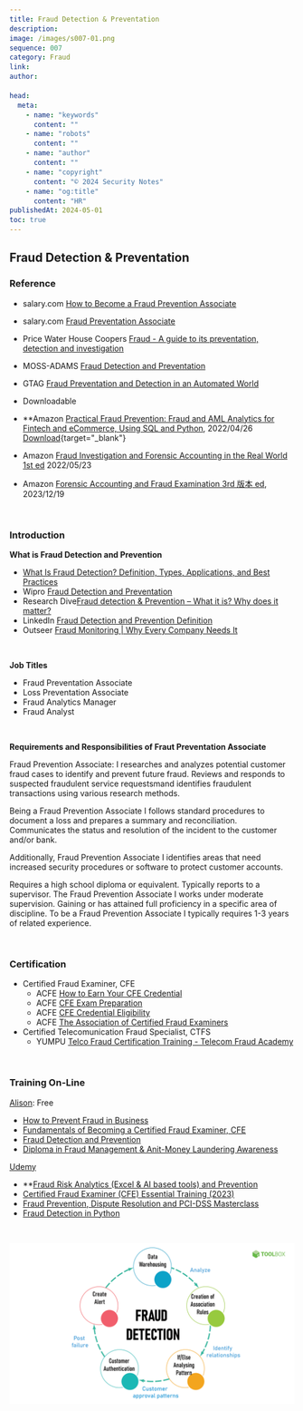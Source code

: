 ```yaml
---
title: Fraud Detection & Preventation
description:
image: /images/s007-01.png
sequence: 007
category: Fraud
link:
author:

head:
  meta:
    - name: "keywords"
      content: ""
    - name: "robots"
      content: ""
    - name: "author"
      content: ""
    - name: "copyright"
      content: "© 2024 Security Notes"
    - name: "og:title"
      content: "HR"
publishedAt: 2024-05-01
toc: true
---
```


## Fraud Detection & Preventation

### Reference

- salary.com <a href="https://www.salary.com/articles/how-to-become/how-to-become-a-fraud-prevention-associate#:~:text=A%20Fraud%20Prevention%20Associate%20researches,identify%20and%20prevent%20future%20fraud.">How to Become a Fraud Prevention Associate</a>
- salary.com <a href="https://www.salary.com/research/job-description/benchmark/fraud-prevention-associate-i-job-description">Fraud Preventation Associate</a>

- Price Water House Coopers <a href="https://www.pwc.com.au/consulting/assets/risk-controls/fraud-control-jul08.pdf">Fraud - A guide to its preventation, detection and investigation</a>
- MOSS-ADAMS <a href="https://www.acuarp.org/sites/acuia.org/files/Fall%2013-Fraud%20Prevention%20and%20Detection.pdf">Fraud Detection and Preventation</a>
- GTAG <a href="https://docs.ifaci.com/wp-content/uploads/2018/03/GTAG-13-Fraud-Prevention-and-Detection-in-a-Automated-World.pdf">Fraud Preventation and Detection in an Automated World</a>
- Downloadable <a href=""></a>

- \*\*Amazon <a href="https://www.amazon.com/-/zh_TW/Gilit-Saporta/dp/1492093327/ref=sr_1_1?crid=3HUZW7OVYYACF&dib=eyJ2IjoiMSJ9.kQaSJ_57HIlQmlEutcCK35Vn2u8kVukxzI-NHqK1oH0rB_a7zG984ed81MkxSrTdKeXPid7D-7i3fyDjNbodqcMTtkex5HZO2-m8hSnE3WKkAFTKEgqWqDCLB3Z8-Qkjhp8BEWE2VR02_Tb-j7ny5Xyq4adIeY0-8nz-Cn2V1EoV_5-Mv3rKdWxrm548gUpmA23t_B6vutXWrG9qX6N2ipi3X0ZkGk7B8KkYoE8nT0o.AoAJEfNcIZlUvNOOwR6xLar83vXe5D1Mr3r3QM7pJLw&dib_tag=se&keywords=fraud+prevention&qid=1714594939&sprefix=fraud+preventation%2Caps%2C256&sr=8-1">Practical Fraud Prevention: Fraud and AML Analytics for Fintech and eCommerce, Using SQL and Python</a>, 2022/04/26 [Download](/files/FRD-008-2977-PracticalFraudPrevention-2022.pdf){target="\_blank"}

- Amazon <a href="https://www.amazon.com/-/zh_TW/William-L-Jennings/dp/1032244925/ref=sr_1_1?crid=2D3A9OFSLDA5N&dib=eyJ2IjoiMSJ9.2vYSdtMlr0VoqgGNtoJmg67MrSkKQ-sbI2m1vZLvlcjp2Gm0Nc5WELim2Jh1LJk3zPv5PLn3XBVag9YTtcULx3tkXJHCbC8R1Bwprt4Qoe6CkNTab5IxgssgzvUC_f8oJR_giq0iMDJQcBuqJKVPr8IqAch3ZkbWfUd6oy849ZPZ07wsAmCWUMqr9NEGcydYl1wJllgM9nVUAqFHyIWcRMjs5fBf8C7mwSWFxIspoY8.8TJM44xRr6FU2HZemjkaDMpm0rv96-bp_Aw5ttN6IZ4&dib_tag=se&keywords=Fraud+Investigation+and+Forensic+Accounting+in+the+Real+World&qid=1714595187&sprefix=fraud+investigation+and+forensic+accounting+in+the+real+world%2Caps%2C257&sr=8-1">Fraud Investigation and Forensic Accounting in the Real World 1st ed</a> 2022/05/23
- Amazon <a href="https://www.amazon.com/-/zh_TW/Mary-Jo-Kranacher/dp/1394200927/ref=sr_1_5?crid=2D3A9OFSLDA5N&dib=eyJ2IjoiMSJ9.2vYSdtMlr0VoqgGNtoJmg67MrSkKQ-sbI2m1vZLvlcjp2Gm0Nc5WELim2Jh1LJk3zPv5PLn3XBVag9YTtcULx3tkXJHCbC8R1Bwprt4Qoe6CkNTab5IxgssgzvUC_f8oJR_giq0iMDJQcBuqJKVPr8IqAch3ZkbWfUd6oy849ZPZ07wsAmCWUMqr9NEGcydYl1wJllgM9nVUAqFHyIWcRMjs5fBf8C7mwSWFxIspoY8.8TJM44xRr6FU2HZemjkaDMpm0rv96-bp_Aw5ttN6IZ4&dib_tag=se&keywords=Fraud+Investigation+and+Forensic+Accounting+in+the+Real+World&qid=1714595243&sprefix=fraud+investigation+and+forensic+accounting+in+the+real+world%2Caps%2C257&sr=8-5">Forensic Accounting and Fraud Examination 3rd 版本 ed</a>, 2023/12/19

<br>

### Introduction

**What is Fraud Detection and Prevention**

- <a href="https://www.spiceworks.com/it-security/vulnerability-management/articles/what-is-fraud-detection/">What Is Fraud Detection? Definition, Types, Applications, and Best Practices</a>
- Wipro <a href="https://www.wipro.com/analytics/fraud-detection-and-prevention/">Fraud Detection and Preventation</a>
- Research Dive<a href="https://www.researchdive.com/blog/fraud-detection-&-prevention-what-it-is-why-does-it-matter">Fraud detection & Prevention – What it is? Why does it matter?</a>
- LinkedIn <a href="https://www.linkedin.com/pulse/fraud-detection-prevention-definition-kuboon/">Fraud Detection and Prevention Definition</a>
- Outseer <a href="https://www.outseer.com/fraud-protection/fraud-monitoring/">Fraud Monitoring | Why Every Company Needs It</a>

<br>

**Job Titles**

- Fraud Preventation Associate
- Loss Preventation Associate
- Fraud Analytics Manager
- Fraud Analyst

<br>

**Requirements and Responsibilities of Fraut Preventation Associate**

Fraud Prevention Associate: I researches and analyzes potential customer fraud cases to identify and prevent future fraud.
Reviews and responds to suspected fraudulent service requestsmand identifies fraudulent transactions using various research methods.

Being a Fraud Prevention Associate I follows standard procedures to document a loss and prepares a summary and reconciliation. Communicates the status and resolution of the incident to the customer and/or bank.

Additionally, Fraud Prevention Associate I identifies areas that need increased security procedures or software to protect customer accounts.

Requires a high school diploma or equivalent. Typically reports to a supervisor. The Fraud Prevention Associate I works under
moderate supervision. Gaining or has attained full proficiency in a specific area of discipline. To be a Fraud Prevention Associate I typically requires 1-3 years of related experience.

<br>

### Certification

- Certified Fraud Examiner, CFE
  - ACFE <a href="https://www.acfe.com/cfe-credential/how-to-earn-your-cfe-credential?utm_source=google&utm_medium=paid-search&utm_campaign=-GCERT&gad_source=5&gclid=EAIaIQobChMIjPWEoaLthQMVltMWBR251QvgEAAYASABEgIl3PD_BwE">How to Earn Your CFE Credential</a>
  - ACFE <a href="https://www.acfe.com/training-events-and-products/cfe-exam-preparation">CFE Exam Preparation</a>
  - ACFE <a href="https://www.acfe.com/cfe-credential/eligibility">CFE Credential Eligibility</a>
  - ACFE <a href="https://www.acfe.com/">The Association of Certified Fraud Examiners</a>
- Certified Telecomunication Fraud Specialist, CTFS
  - YUMPU <a href="https://www.yumpu.com/en/document/view/14911387/telco-fraud-certification-training-telecom-fraud-academy">Telco Fraud Certification Training - Telecom Fraud Academy</a>

<br>

### Training On-Line

<a href="https://alison.com/careers/finance/fraud-examiner">Alison</a>: Free

- <a href="https://alison.com/careers/finance/fraud-examiner">How to Prevent Fraud in Business</a>
- <a href="https://alison.com/careers/finance/fraud-examiner">Fundamentals of Becoming a Certified Fraud Examiner, CFE</a>
- <a href="https://alison.com/careers/finance/fraud-examiner">Fraud Detection and Prevention</a>
- <a href="https://alison.com/careers/finance/fraud-examiner">Diploma in Fraud Management & Anit-Money Laundering Awareness</a>

<a href="https://www.udemy.com/">Udemy</a>

- \*\*<a href="https://www.udemy.com/course/fraud-risk-analytics-and-prevention/learn/lecture/24691682?start=0#overview">Fraud Risk Analytics (Excel & AI based tools) and Prevention</a>
- <a href="https://www.udemy.com/course/certified-fraud-examiner-cfe-essential-training-2023/learn/lecture/40039670?start=0#overview">Certified Fraud Examiner (CFE) Essential Training (2023)
  </a>
- <a href="https://www.udemy.com/course/fraud-prevention/learn/lecture/32678872?start=0#overview">Fraud Prevention, Dispute Resolution and PCI-DSS Masterclass
  </a>
- <a href="https://www.udemy.com/course/fraud-detection-using-python/learn/lecture/16022686?start=0#overview">Fraud Detection in Python</a>

<br>

![s007-01.jpeg](/images/s007-01.png)
